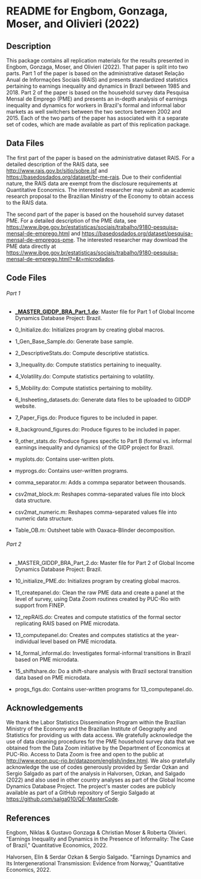 # README for Engbom, Gonzaga, Moser, and Olivieri (2022)


## Description

This package contains all replication materials for the results presented in Engbom, Gonzaga, Moser, and Olivieri (2022). That paper is split into two parts. Part 1 of the paper is based on the administrative dataset Relação Anual de Informações Sociais (RAIS) and presents standardized statistics pertaining to earnings inequality and dynamics in Brazil between 1985 and 2018. Part 2 of the paper is based on the household survey data Pesquisa Mensal de Emprego (PME) and presents an in-depth analysis of earnings inequality and dynamics for workers in Brazil's formal and informal labor markets as well switchers between the two sectors between 2002 and 2015. Each of the two parts of the paper has associated with it a separate set of codes, which are made available as part of this replication package.


## Data Files

The first part of the paper is based on the administrative dataset RAIS. For a detailed description of the RAIS data, see http://www.rais.gov.br/sitio/sobre.jsf and https://basedosdados.org/dataset/br-me-rais. Due to their confidential nature, the RAIS data are exempt from the disclosure requirements at Quantitative Economics. The interested researcher may submit an academic research proposal to the Brazilian Ministry of the Economy to obtain access to the RAIS data.

The second part of the paper is based on the household survey dataset PME. For a detailed description of the PME data, see https://www.ibge.gov.br/estatisticas/sociais/trabalho/9180-pesquisa-mensal-de-emprego.html and https://basedosdados.org/dataset/pesquisa-mensal-de-empregos-pme. The interested researcher may download the PME data directly at https://www.ibge.gov.br/estatisticas/sociais/trabalho/9180-pesquisa-mensal-de-emprego.html?=&t=microdados.


## Code Files

###### Part 1

- **[_MASTER_GIDDP_BRA_Part_1.do](_MASTER_GIDDP_BRA_Part_1.do)**: Master file for Part 1 of Global Income Dynamics Database Project: Brazil.

- 0_Initialize.do: Initializes program by creating global macros.

- 1_Gen_Base_Sample.do: Generate base sample.

- 2_DescriptiveStats.do: Compute descriptive statistics.

- 3_Inequality.do: Compute statistics pertaining to inequality.

- 4_Volatility.do: Compute statistics pertaining to volatility.

- 5_Mobility.do: Compute statistics pertaining to mobility.

- 6_Insheeting_datasets.do: Generate data files to be uploaded to GIDDP website.

- 7_Paper_Figs.do: Produce figures to be included in paper.

- 8_background_figures.do: Produce figures to be included in paper.

- 9_other_stats.do: Produce figures specific to Part B (formal vs. informal earnings inequality and dynamics) of the GIDP project for Brazil.

- myplots.do: Contains user-written plots.

- myprogs.do: Contains user-written programs.

- comma_separator.m: Adds a commpa separator between thousands.

- csv2mat_block.m: Reshapes comma-separated values file into block data structure.

- csv2mat_numeric.m: Reshapes comma-separated values file into numeric data structure.

- Table_OB.m: Outsheet table with Oaxaca-Blinder decomposition.

###### Part 2

- _MASTER_GIDDP_BRA_Part_2.do: Master file for Part 2 of Global Income Dynamics Database Project: Brazil.

- 10_initialize_PME.do: Initializes program by creating global macros.

- 11_createpanel.do: Clean the raw PME data and create a panel at the level of survey, using Data Zoom routines created by PUC-Rio with support from FINEP.

- 12_repRAIS.do: Creates and compute statistics of the formal sector replicating RAIS based on PME microdata.

- 13_computepanel.do: Creates and computes statistics at the year-individual level based on PME microdata.

- 14_formal_informal.do: Investigates formal-informal transitions in Brazil based on PME microdata.

- 15_shiftshare.do: Do a shift-share analysis with Brazil sectoral transition data based on PME microdata.

- progs_figs.do: Contains user-written programs for 13_computepanel.do.


## Acknowledgements

We thank the Labor Statistics Dissemination Program within the Brazilian Ministry of the Economy and the Brazilian Institute of Geography and Statistics for providing us with data access. We gratefully acknowledge the use of data cleaning procedures for the PME household survey data that we obtained from the Data Zoom initiative by the Department of Economics at PUC-Rio. Access to Data Zoom is free and open to the public at http://www.econ.puc-rio.br/datazoom/english/index.html. We also gratefully acknowledge the use of codes generously provided by Serdar Ozkan and Sergio Salgado as part of the analysis in Halvorsen, Ozkan, and Salgado (2022) and also used in other country analyses as part of the Global Income Dynamics Database Project. The project's master codes are publicly available as part of a GitHub repository of Sergio Salgado at https://github.com/salga010/QE-MasterCode.


## References

Engbom, Niklas & Gustavo Gonzaga & Christian Moser & Roberta Olivieri. "Earnings Inequality and Dynamics in the Presence of Informality: The Case of Brazil," Quantitative Economics, 2022.

Halvorsen, Elin & Serdar Ozkan & Sergio Salgado. "Earnings Dynamics and Its Intergenerational Transmission: Evidence from Norway," Quantitative Economics, 2022.
